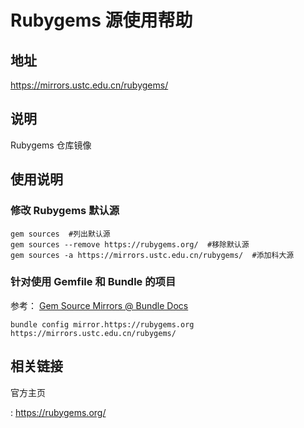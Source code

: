 # Rubygems 源使用帮助

## 地址

<https://mirrors.ustc.edu.cn/rubygems/>

## 说明

Rubygems 仓库镜像

## 使用说明

### 修改 Rubygems 默认源

    gem sources  #列出默认源
    gem sources --remove https://rubygems.org/  #移除默认源
    gem sources -a https://mirrors.ustc.edu.cn/rubygems/  #添加科大源

### 针对使用 Gemfile 和 Bundle 的项目

参考： [Gem Source Mirrors @ Bundle
Docs](http://bundler.io/v1.5/bundle_config.html#gem-source-mirrors-1)

    bundle config mirror.https://rubygems.org https://mirrors.ustc.edu.cn/rubygems/

## 相关链接

官方主页

:   <https://rubygems.org/>
